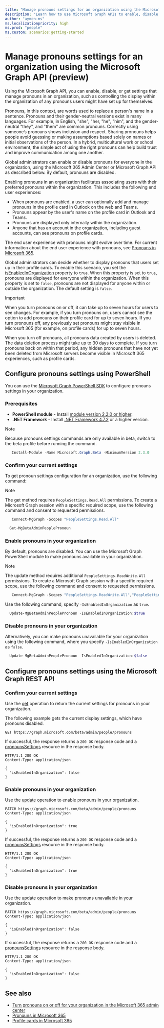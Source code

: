 ```yaml
---
title: "Manage pronouns settings for an organization using the Microsoft Graph API"
description: "Learn how to use Microsoft Graph APIs to enable, disable, or get settings that manage pronouns in an organization."
author: "aymen-ms"
ms.localizationpriority: high
ms.prod: "people"
ms.custom: scenarios:getting-started
---
```


# Manage pronouns settings for an organization using the Microsoft Graph API (preview)

Using the Microsoft Graph API, you can enable, disable, or get settings that manage pronouns in an organization, such as controlling the display within the organization of any pronouns users might have set up for themselves.

Pronouns, in this context, are words used to replace a person's name in a sentence. Pronouns and their gender-neutral versions exist in many languages. For example, in English, "she", "her, "he", "him", and the gender-neutral "they", and "them" are common pronouns. Correctly using someone’s pronouns shows inclusion and respect. Sharing pronouns helps people avoid guessing or making assumptions based solely on names or initial observations of the person. In a hybrid, multicultural work or school environment, the simple act of using the right pronouns can help build trust and improve communication among one another.

Global administrators can enable or disable pronouns for everyone in the organization, using the Microsoft 365 Admin Center or Microsoft Graph API as described below. By default, pronouns are disabled.

Enabling pronouns in an organization facilitates associating users with their preferred pronouns within the organization. This includes the following end user experiences:

- When pronouns are enabled, a user can optionally add and manage pronouns in the profile card in Outlook on the web and Teams.
- Pronouns appear by the user's name on the profile card in Outlook and Teams.
- Pronouns are displayed only internally within the organization.
- Anyone that has an account in the organization, including guest accounts, can see pronouns on profile cards.

The end user experience with pronouns might evolve over time. For current information about the end user experience with pronouns, see [Pronouns in Microsoft 365](https://support.microsoft.com/en-us/topic/232c3bfb-a947-4310-86db-b22d63663d85).

Global administrators can decide whether to display pronouns that users set up in their profile cards. To enable this scenario, you set the [isEnabledInOrganization](/graph/api/resources/pronounssettings?view=graph-rest-beta&preserve-view=true#properties) property to `true`. When this property is set to `true`, pronouns are displayed for everyone within the organization. When this property is set to `false`, pronouns are not displayed for anyone within or outside the organization. The default setting is `false`.

> [!IMPORTANT]
> When you turn pronouns on or off, it can take up to seven hours for users to see changes. For example, if you turn pronouns on, users cannot see the option to add pronouns on their profile card for up to seven hours. If you turn pronouns off, any previously set pronouns might stay visible in Microsoft 365 (for example, on profile cards) for up to seven hours.
>
> When you turn off pronouns, all pronouns data created by users is deleted. The data deletion process might take up to 30 days to complete. If you turn pronouns back on within that period, any hidden pronouns that have not yet been deleted from Microsoft servers become visible in Microsoft 365 experiences, such as profile cards.

## Configure pronouns settings using PowerShell

You can use the [Microsoft Graph PowerShell SDK](/powershell/microsoftgraph/installation) to configure pronouns settings in your organization.

### Prerequisites

- **PowerShell module** - Install [module version 2.2.0 or higher](https://www.powershellgallery.com/packages/Microsoft.Graph).
- **.NET Framework** - Install [.NET Framework 4.7.2](https://dotnet.microsoft.com/download/dotnet-framework) or a higher version.

> [!NOTE]
> Because pronouns settings commands are only available in beta, switch to the beta profile before running the command.
>
> ```powershell
>    Install-Module -Name Microsoft.Graph.Beta -MinimumVersion 2.3.0
> ```

### Confirm your current settings

To get pronoun settings configuration for an organization, use the following command:

> [!NOTE]
> The get method requires `PeopleSettings.Read.All` permissions. To create a Microsoft Graph session with a specific required scope, use the following command and consent to requested permissions.
>
> ```powershell
>    Connect-MgGraph -Scopes "PeopleSettings.Read.All"
>

```powershell
  Get-MgBetaAdminPeoplePronoun
```

### Enable pronouns in your organization

By default, pronouns are disabled. You can use the Microsoft Graph PowerShell module to make pronouns available in your organization.

> [!NOTE]
> The update method requires additional `PeopleSettings.ReadWrite.All` permissions. To create a Microsoft Graph session with a specific required scope, use the following command and consent to requested permissions.
>
> ```powershell
>    Connect-MgGraph -Scopes "PeopleSettings.ReadWrite.All","PeopleSettings.Read.All"
> ```

Use the following command, specify `-IsEnabledInOrganization` as `true`.

```powershell
  Update-MgBetaAdminPeoplePronoun -IsEnabledInOrganization:$true
```

### Disable pronouns in your organization

Alternatively, you can make pronouns unavailable for your organization using the following command, where you specify `-IsEnabledInOrganization` as `false`.

```powershell
  Update-MgBetaAdminPeoplePronoun -IsEnabledInOrganization:$false
```

## Configure pronouns settings using the Microsoft Graph REST API

### Confirm your current settings

Use the [get](/graph/api/peopleadminsettings-list-pronouns?view=graph-rest-beta&preserve-view=true) operation to return the current settings for pronouns in your organization.

The following example gets the current display settings, which have pronouns disabled. 

``` http
GET https://graph.microsoft.com/beta/admin/people/pronouns
```

If successful, the response returns a `200 OK` response code and a [pronounsSettings](/graph/api/resources/pronounssettings?view=graph-rest-beta&preserve-view=true) resource in the response body.

``` http
HTTP/1.1 200 OK
Content-Type: application/json

{
  "isEnabledInOrganization": false
}
```

### Enable pronouns in your organization

Use the [update](/graph/api/pronounssettings-update?view=graph-rest-beta&preserve-view=true) operation to enable pronouns in your organization.

``` http
PATCH https://graph.microsoft.com/beta/admin/people/pronouns
Content-Type: application/json

{
  "isEnabledInOrganization": true
}
```

If successful, the response returns a `200 OK` response code and a [pronounsSettings](/graph/api/resources/pronounssettings?view=graph-rest-beta&preserve-view=true) resource in the response body.

``` http
HTTP/1.1 200 OK
Content-Type: application/json

{
  "isEnabledInOrganization": true
}
```

### Disable pronouns in your organization

Use the update operation to make pronouns unavailable in your organization.

``` http
PATCH https://graph.microsoft.com/beta/admin/people/pronouns
Content-Type: application/json

{
  "isEnabledInOrganization": false
}
```

If successful, the response returns a `200 OK` response code and a [pronounsSettings](/graph/api/resources/pronounssettings?view=graph-rest-beta&preserve-view=true) resource in the response body.

``` http
HTTP/1.1 200 OK
Content-Type: application/json

{
  "isEnabledInOrganization": false
}
```

## See also

- [Turn pronouns on or off for your organization in the Microsoft 365 admin center](/microsoft-365/admin/add-users/turn-pronouns-on-or-off)
- [Pronouns in Microsoft 365](https://support.microsoft.com/topic/232c3bfb-a947-4310-86db-b22d63663d85)
- [Profile cards in Microsoft 365](https://support.microsoft.com/en-us/office/profile-cards-in-microsoft-365-e80f931f-5fc4-4a59-ba6e-c1e35a85b501)
